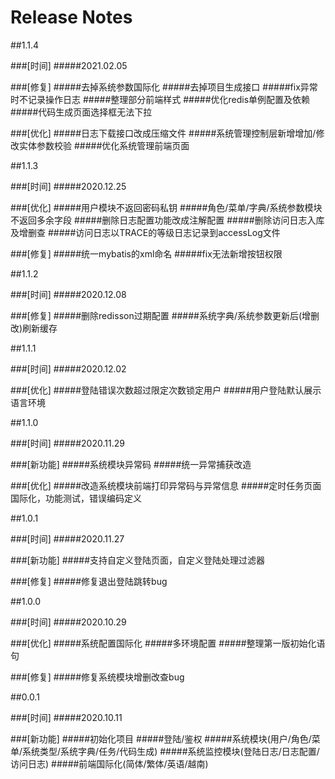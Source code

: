 # Release Notes
  
##1.1.4

###[时间]
#####2021.02.05

###[修复]
#####去掉系统参数国际化
#####去掉项目生成接口
#####fix异常时不记录操作日志
#####整理部分前端样式
#####优化redis单例配置及依赖
#####代码生成页面选择框无法下拉

###[优化]
#####日志下载接口改成压缩文件
#####系统管理控制层新增增加/修改实体参数校验
#####优化系统管理前端页面

##1.1.3

###[时间]
#####2020.12.25

###[优化]
#####用户模块不返回密码私钥
#####角色/菜单/字典/系统参数模块不返回多余字段
#####删除日志配置功能改成注解配置
#####删除访问日志入库及增删查
#####访问日志以TRACE的等级日志记录到accessLog文件

###[修复]
#####统一mybatis的xml命名
#####fix无法新增按钮权限


##1.1.2

###[时间]
#####2020.12.08

###[修复]
#####删除redisson过期配置
#####系统字典/系统参数更新后(增删改)刷新缓存


##1.1.1

###[时间]
#####2020.12.02

###[优化]
#####登陆错误次数超过限定次数锁定用户
#####用户登陆默认展示语言环境

  
##1.1.0

###[时间]
#####2020.11.29

###[新功能]
#####系统模块异常码
#####统一异常捕获改造

###[优化]
#####改造系统模块前端打印异常码与异常信息
#####定时任务页面国际化，功能测试，错误编码定义

  
##1.0.1

###[时间]
#####2020.11.27

###[新功能]
#####支持自定义登陆页面，自定义登陆处理过滤器

###[修复]
#####修复退出登陆跳转bug
  
  
##1.0.0

###[时间]
#####2020.10.29

###[优化]
#####系统配置国际化
#####多环境配置
#####整理第一版初始化语句

###[修复]
#####修复系统模块增删改查bug

  
##0.0.1

###[时间]
#####2020.10.11

###[新功能]
#####初始化项目
#####登陆/鉴权
#####系统模块(用户/角色/菜单/系统类型/系统字典/任务/代码生成)
#####系统监控模块(登陆日志/日志配置/访问日志)
#####前端国际化(简体/繁体/英语/越南)